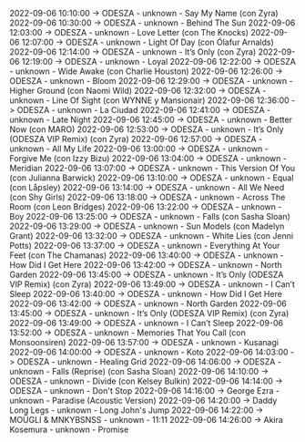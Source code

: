 2022-09-06 10:10:00 -> ODESZA - unknown - Say My Name (con Zyra)
2022-09-06 10:30:00 -> ODESZA - unknown - Behind The Sun
2022-09-06 12:03:00 -> ODESZA - unknown - Love Letter (con The Knocks)
2022-09-06 12:07:00 -> ODESZA - unknown - Light Of Day (con Ólafur Arnalds)
2022-09-06 12:14:00 -> ODESZA - unknown - It’s Only (con Zyra)
2022-09-06 12:19:00 -> ODESZA - unknown - Loyal
2022-09-06 12:22:00 -> ODESZA - unknown - Wide Awake (con Charlie Houston)
2022-09-06 12:26:00 -> ODESZA - unknown - Bloom
2022-09-06 12:29:00 -> ODESZA - unknown - Higher Ground (con Naomi Wild)
2022-09-06 12:32:00 -> ODESZA - unknown - Line Of Sight (con WYNNE y Mansionair)
2022-09-06 12:36:00 -> ODESZA - unknown - La Ciudad
2022-09-06 12:41:00 -> ODESZA - unknown - Late Night
2022-09-06 12:45:00 -> ODESZA - unknown - Better Now (con MARO)
2022-09-06 12:53:00 -> ODESZA - unknown - It’s Only (ODESZA VIP Remix) (con Zyra)
2022-09-06 12:57:00 -> ODESZA - unknown - All My Life
2022-09-06 13:00:00 -> ODESZA - unknown - Forgive Me (con Izzy Bizu)
2022-09-06 13:04:00 -> ODESZA - unknown - Meridian
2022-09-06 13:07:00 -> ODESZA - unknown - This Version Of You (con Julianna Barwick)
2022-09-06 13:10:00 -> ODESZA - unknown - Equal (con Låpsley)
2022-09-06 13:14:00 -> ODESZA - unknown - All We Need (con Shy Girls)
2022-09-06 13:18:00 -> ODESZA - unknown - Across The Room (con Leon Bridges)
2022-09-06 13:22:00 -> ODESZA - unknown - Boy
2022-09-06 13:25:00 -> ODESZA - unknown - Falls (con Sasha Sloan)
2022-09-06 13:29:00 -> ODESZA - unknown - Sun Models (con Madelyn Grant)
2022-09-06 13:32:00 -> ODESZA - unknown - White Lies (con Jenni Potts)
2022-09-06 13:37:00 -> ODESZA - unknown - Everything At Your Feet (con The Chamanas)
2022-09-06 13:40:00 -> ODESZA - unknown - How Did I Get Here
2022-09-06 13:42:00 -> ODESZA - unknown - North Garden
2022-09-06 13:45:00 -> ODESZA - unknown - It’s Only (ODESZA VIP Remix) (con Zyra)
2022-09-06 13:49:00 -> ODESZA - unknown - I Can’t Sleep
2022-09-06 13:40:00 -> ODESZA - unknown - How Did I Get Here
2022-09-06 13:42:00 -> ODESZA - unknown - North Garden
2022-09-06 13:45:00 -> ODESZA - unknown - It’s Only (ODESZA VIP Remix) (con Zyra)
2022-09-06 13:49:00 -> ODESZA - unknown - I Can’t Sleep
2022-09-06 13:52:00 -> ODESZA - unknown - Memories That You Call (con Monsoonsiren)
2022-09-06 13:57:00 -> ODESZA - unknown - Kusanagi
2022-09-06 14:00:00 -> ODESZA - unknown - Koto
2022-09-06 14:03:00 -> ODESZA - unknown - Healing Grid
2022-09-06 14:06:00 -> ODESZA - unknown - Falls (Reprise) (con Sasha Sloan)
2022-09-06 14:10:00 -> ODESZA - unknown - Divide (con Kelsey Bulkin)
2022-09-06 14:14:00 -> ODESZA - unknown - Don't Stop
2022-09-06 14:16:00 -> George Ezra - unknown - Paradise (Acoustic Version)
2022-09-06 14:20:00 -> Daddy Long Legs - unknown - Long John's Jump
2022-09-06 14:22:00 -> MOÜGLI & MNKYBSNSS - unknown - 11:11
2022-09-06 14:26:00 -> Akira Kosemura - unknown - Promise
